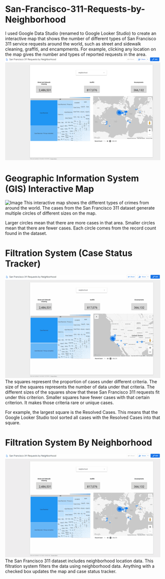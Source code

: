 # San-Francisco-311-Requests-by-Neighborhood
I used Google Data Studio (renamed to Google Looker Studio) to create an interactive map that shows the number of different types of San Francisco 311 service requests around the world, such as street and sidewalk cleaning, graffiti, and encampments. For example, clicking any location on the map gives the number and types of reported requests in the area.
![Image](https://github.com/SMarbella/San-Francisco-311-Requests-by-Neighborhood/blob/main/Images/GIS%20Mapping.png)

# Geographic Information System (GIS) Interactive Map
![Image](https://raw.githubusercontent.com/SMarbella/San-Francisco-311-Requests-by-Neighborhood/main/Gifs/GIS%20Interactive%20Map.gif)
This interactive map shows the different types of crimes from around the world. The cases from the San Francisco 311 dataset generate multiple circles of different sizes on the map.

Larger circles mean that there are more cases in that area. Smaller circles mean that there are fewer cases. Each circle comes from the record count found in the dataset.

# Filtration System (Case Status Tracker)
![Image](https://raw.githubusercontent.com/SMarbella/San-Francisco-311-Requests-by-Neighborhood/main/Gifs/Case%20Filtration%20System.gif)
The squares represent the proportion of cases under different criteria. The size of the squares represents the number of data under that criteria. The different sizes of the squares show that these San Francisco 311 requests fit under this criterion. Smaller squares have fewer cases with that certain criterion. It makes those criteria rare or unique cases.

For example, the largest square is the Resolved Cases. This means that the Google Looker Studio tool sorted all cases with the Resolved Cases into that square.

# Filtration System By Neighborhood
![Image](https://raw.githubusercontent.com/SMarbella/San-Francisco-311-Requests-by-Neighborhood/main/Gifs/Case%20Filtration%20System%202.gif)
The San Francisco 311 dataset includes neighborhood location data. This filtration system filters the data using neighborhood data. Anything with a checked box updates the map and case status tracker.
